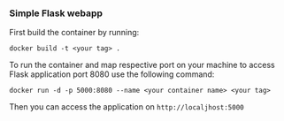 ### Simple Flask webapp

First build the container by running:
```
docker build -t <your tag> .
```

To run the container and map respective port on your machine to access Flask application port 8080 use the following command:
```
docker run -d -p 5000:8080 --name <your container name> <your tag>
```

Then you can access the application on `http://localjhost:5000`
